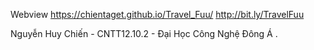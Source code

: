 
Webview
https://chientaget.github.io/Travel_Fuu/
http://bit.ly/TravelFuu


Nguyễn Huy Chiến - CNTT12.10.2 - Đại Học Công Nghệ Đông Á .
